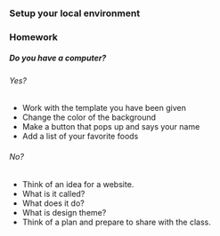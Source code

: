 ### Setup your local environment

### Homework

##### Do you have a computer?

###### Yes?

* Work with the template you have been given
* Change the color of the background
* Make a button that pops up and says your name
* Add a list of your favorite foods

###### No?

* Think of an idea for a website.
* What is it called?
* What does it do?
* What is design theme?
* Think of a plan and prepare to share with the class.
